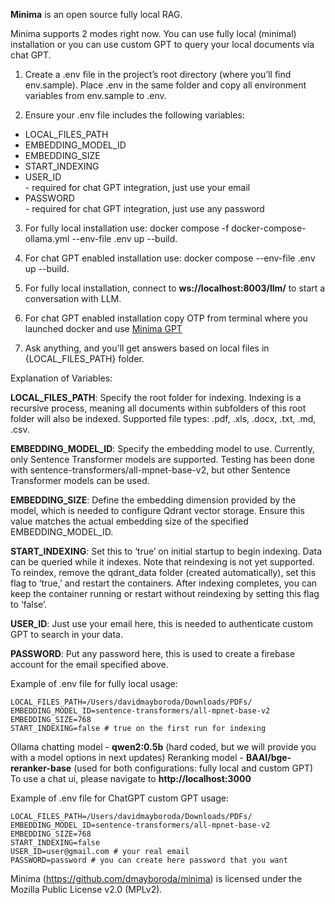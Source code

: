 **Minima** is an open source fully local RAG.

Minima supports 2 modes right now. You can use fully local (minimal) installation or you can use custom GPT to query your local documents via chat GPT.

1. Create a .env file in the project’s root directory (where you’ll find env.sample). Place .env in the same folder and copy all environment variables from env.sample to .env.

2. Ensure your .env file includes the following variables:
<ul>
   <li> LOCAL_FILES_PATH </li>
   <li> EMBEDDING_MODEL_ID </li>
   <li> EMBEDDING_SIZE</li>
   <li> START_INDEXING </li>
<li> USER_ID </li> - required for chat GPT integration, just use your email
<li> PASSWORD </li> - required for chat GPT integration, just use any password
</ul>

3. For fully local installation use: docker compose -f docker-compose-ollama.yml --env-file .env up --build.

4. For chat GPT enabled installation use: docker compose --env-file .env up --build.

5. For fully local installation, connect to **ws://localhost:8003/llm/** to start a conversation with LLM.

6. For chat GPT enabled installation copy OTP from terminal where you launched docker and use [Minima GPT](https://chatgpt.com/g/g-r1MNTSb0Q-minima-local-computer-search)  
   
7. Ask anything, and you'll get answers based on local files in {LOCAL_FILES_PATH} folder.



Explanation of Variables:

**LOCAL_FILES_PATH**: Specify the root folder for indexing. Indexing is a recursive process, meaning all documents within subfolders of this root folder will also be indexed. Supported file types: .pdf, .xls, .docx, .txt, .md, .csv.

**EMBEDDING_MODEL_ID**: Specify the embedding model to use. Currently, only Sentence Transformer models are supported. Testing has been done with sentence-transformers/all-mpnet-base-v2, but other Sentence Transformer models can be used.

**EMBEDDING_SIZE**: Define the embedding dimension provided by the model, which is needed to configure Qdrant vector storage. Ensure this value matches the actual embedding size of the specified EMBEDDING_MODEL_ID.

**START_INDEXING**: Set this to ‘true’ on initial startup to begin indexing. Data can be queried while it indexes. Note that reindexing is not yet supported. To reindex, remove the qdrant_data folder (created automatically), set this flag to ‘true,’ and restart the containers. After indexing completes, you can keep the container running or restart without reindexing by setting this flag to ‘false’.

**USER_ID**: Just use your email here, this is needed to authenticate custom GPT to search in your data.

**PASSWORD**: Put any password here, this is used to create a firebase account for the email specified above.

Example of .env file for fully local usage:
```
LOCAL_FILES_PATH=/Users/davidmayboroda/Downloads/PDFs/
EMBEDDING_MODEL_ID=sentence-transformers/all-mpnet-base-v2
EMBEDDING_SIZE=768
START_INDEXING=false # true on the first run for indexing
```

Ollama chatting model - **qwen2:0.5b** (hard coded, but we will provide you with a model options in next updates)
Reranking model - **BAAI/bge-reranker-base** (used for both configurations: fully local and custom GPT)
To use a chat ui, please navigate to **http://localhost:3000**

Example of .env file for ChatGPT custom GPT usage:
```
LOCAL_FILES_PATH=/Users/davidmayboroda/Downloads/PDFs/
EMBEDDING_MODEL_ID=sentence-transformers/all-mpnet-base-v2
EMBEDDING_SIZE=768
START_INDEXING=false
USER_ID=user@gmail.com # your real email
PASSWORD=password # you can create here password that you want
```
Minima (https://github.com/dmayboroda/minima) is licensed under the Mozilla Public License v2.0 (MPLv2).
